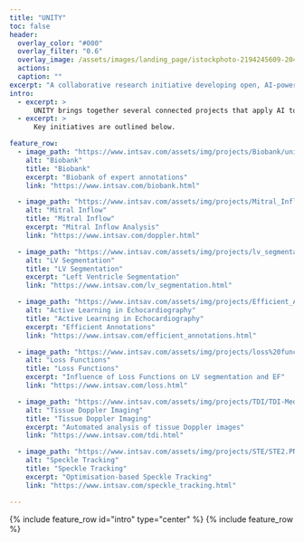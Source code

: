 ```yaml
---
title: "UNITY"
toc: false
header:
  overlay_color: "#000"
  overlay_filter: "0.6"
  overlay_image: /assets/images/landing_page/istockphoto-2194245609-2048x2048.jpg
  actions:
  caption: ""
excerpt: "A collaborative research initiative developing open, AI-powered tools to standardise, accelerate, and democratise echocardiography across clinical and global settings"
intro: 
  - excerpt: >
      UNITY brings together several connected projects that apply AI to improve how heart scans are performed and interpreted.
  - excerpt: >
      Key initiatives are outlined below.

feature_row:
  - image_path: "https://www.intsav.com/assets/img/projects/Biobank/unity_demo.png"
    alt: "Biobank"
    title: "Biobank"
    excerpt: "Biobank of expert annotations"
    link: "https://www.intsav.com/biobank.html"

  - image_path: "https://www.intsav.com/assets/img/projects/Mitral_Inflow/MIPW.png"
    alt: "Mitral Inflow"
    title: "Mitral Inflow"
    excerpt: "Mitral Inflow Analysis"
    link: "https://www.intsav.com/doppler.html"

  - image_path: "https://www.intsav.com/assets/img/projects/lv_segmentation/heart.PNG"
    alt: "LV Segmentation"
    title: "LV Segmentation"
    excerpt: "Left Ventricle Segmentation"
    link: "https://www.intsav.com/lv_segmentation.html"

  - image_path: "https://www.intsav.com/assets/img/projects/Efficient_Annotations/Project_profile.PNG"
    alt: "Active Learning in Echocardiography"
    title: "Active Learning in Echocardiography"
    excerpt: "Efficient Annotations"
    link: "https://www.intsav.com/efficient_annotations.html"

  - image_path: "https://www.intsav.com/assets/img/projects/loss%20functions/LV_volume.png"
    alt: "Loss Functions"
    title: "Loss Functions"
    excerpt: "Influence of Loss Functions on LV segmentation and EF"
    link: "https://www.intsav.com/loss.html"

  - image_path: "https://www.intsav.com/assets/img/projects/TDI/TDI-Med-57.png"
    alt: "Tissue Doppler Imaging"
    title: "Tissue Doppler Imaging"
    excerpt: "Automated analysis of tissue Doppler images"
    link: "https://www.intsav.com/tdi.html"

  - image_path: "https://www.intsav.com/assets/img/projects/STE/STE2.PNG"
    alt: "Speckle Tracking"
    title: "Speckle Tracking"
    excerpt: "Optimisation-based Speckle Tracking"
    link: "https://www.intsav.com/speckle_tracking.html"

---
```


{% include feature_row id="intro" type="center" %}
{% include feature_row %}

